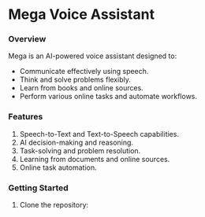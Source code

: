 # Mega Voice Assistant

### Overview
Mega is an AI-powered voice assistant designed to:
- Communicate effectively using speech.
- Think and solve problems flexibly.
- Learn from books and online sources.
- Perform various online tasks and automate workflows.

### Features
1. Speech-to-Text and Text-to-Speech capabilities.
2. AI decision-making and reasoning.
3. Task-solving and problem resolution.
4. Learning from documents and online sources.
5. Online task automation.

### Getting Started
1. Clone the repository:
